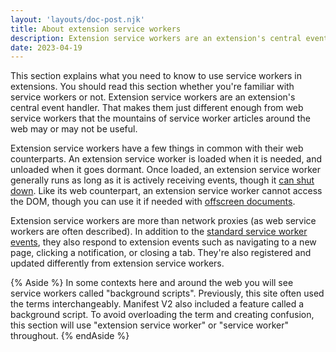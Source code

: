 ```yaml
---
layout: 'layouts/doc-post.njk'
title: About extension service workers
description: Extension service workers are an extension's central event handler. That makes them different from web service workers. 
date: 2023-04-19
---
```


This section explains what you need to know to use service workers in extensions. You should read this section whether you're familiar with service workers or not. Extension service workers are an extension's central event handler. That makes them just different enough from web service workers that the mountains of service worker articles around the web may or may not be useful. 

Extension service workers have a few things in common with their web counterparts. An extension service worker is loaded when it is needed, and unloaded when it goes dormant. Once loaded, an extension service worker generally runs as long as it is
actively receiving events, though it [can shut down](/docs/extensions/service_workers/lifecycle#idle-and-shutdown). Like its web counterpart, an extension service worker cannot access the DOM, though you can use it if needed with [offscreen documents](/docs/extensions/reference/offscreen/).

Extension service workers are more than network proxies (as web service workers are often described). In addition to the [standard service worker events](https://developer.mozilla.org/docs/Web/API/ServiceWorkerGlobalScope#events), they also respond to extension events such as navigating to a new page, clicking a notification, or closing a tab. They're also registered and updated differently from extension service workers.

{% Aside %}
In some contexts here and around the web you will see service workers called "background scripts". Previously, this site often used the terms interchangeably. Manifest V2 also included a feature called a background script. To avoid overloading the term and creating confusion, this section will use "extension service worker" or "service worker" throughout. 
{% endAside %}
